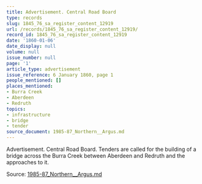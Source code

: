 ```yaml
---
title: Advertisement. Central Road Board
type: records
slug: 1845_76_sa_register_content_12919
url: /records/1845_76_sa_register_content_12919/
record_id: 1845_76_sa_register_content_12919
date: '1860-01-06'
date_display: null
volume: null
issue_number: null
page: '1'
article_type: advertisement
issue_reference: 6 January 1860, page 1
people_mentioned: []
places_mentioned:
- Burra Creek
- Aberdeen
- Redruth
topics:
- infrastructure
- bridge
- tender
source_document: 1985-87_Northern__Argus.md
---
```


Advertisement.  Central Road Board.  Tenders are called for the building of a bridge across the Burra Creek between Aberdeen and Redruth and the approaches to it.

Source: [1985-87_Northern__Argus.md](/downloads/markdown/1985-87_Northern__Argus.md)
